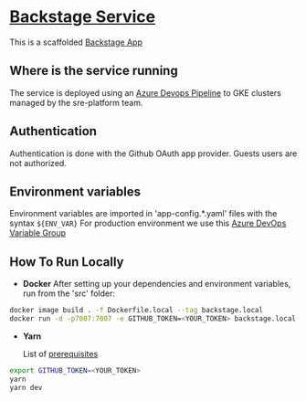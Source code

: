 # [Backstage Service](https://portal.platform.buy4.io/)

This is a scaffolded [Backstage App](https://backstage.io)

## Where is the service running

The service is deployed using an [Azure Devops Pipeline](https://stonepagamentos.visualstudio.com/chapter-sre/_build?definitionId=5242) to GKE clusters managed by the sre-platform team.

## Authentication

Authentication is done with the Github OAuth app provider. Guests users are not authorized.

## Environment variables

Environment variables are imported in 'app-config.*.yaml' files with the syntax `${ENV_VAR}`
For production environment we use this [Azure DevOps Variable Group](https://stonepagamentos.visualstudio.com/chapter-sre/_library?itemType=VariableGroups&view=VariableGroupView&variableGroupId=5506)

## How To Run Locally

* **Docker**
After setting up your dependencies and environment variables, run from the 'src' folder:

```sh
docker image build . -f Dockerfile.local --tag backstage.local
docker run -d -p7007:7007 -e GITHUB_TOKEN=<YOUR_TOKEN> backstage.local
```

* **Yarn**

    List of [prerequisites](https://backstage.io/docs/getting-started/#prerequisites)

```sh
export GITHUB_TOKEN=<YOUR_TOKEN>
yarn
yarn dev
```
